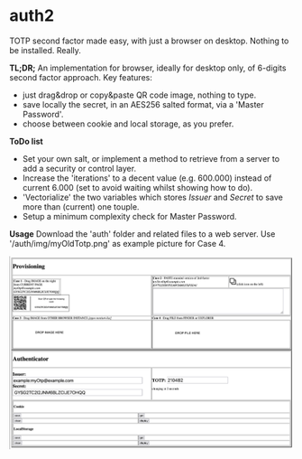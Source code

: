 # auth2
TOTP second factor made easy, with just a browser on desktop.
Nothing to be installed.
Really.

**TL;DR;**
An implementation for browser, ideally for desktop only, of 6-digits second factor approach.
Key features:
  * just drag&drop or copy&paste QR code image, nothing to type.
  * save locally the secret, in an AES256 salted format, via a 'Master Password'.
  * choose between cookie and local storage, as you prefer.

**ToDo list**
 * Set your own salt, or implement a method to retrieve from a server to add a security or control layer.
 * Increase the 'iterations' to a decent value (e.g. 600.000) instead of current 6.000 (set to avoid waiting whilst showing how to do).
 * 'Vectorialize' the two variables which stores _Issuer_ and _Secret_ to save more than (current) one touple.
 * Setup a minimum complexity check for Master Password.


**Usage**
Download the 'auth' folder and related files to a web server.
Use '/auth/img/myOldTotp.png' as example picture for Case 4.

![alt text](https://github.com/giovannicandotti/auth2/blob/main/demo.png?raw=true)

